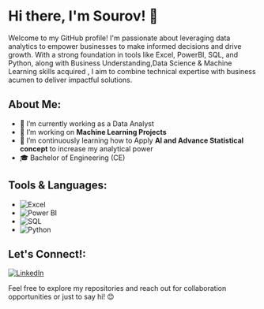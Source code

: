 # Hi there, I'm Sourov! 👋

Welcome to my GitHub profile! I'm passionate about leveraging data analytics to empower businesses to make informed decisions and drive growth. With a strong foundation in tools like Excel, PowerBI, SQL, and Python, along with Business Understanding,Data Science & Machine Learning  skills acquired , I aim to combine technical expertise with business acumen to deliver impactful solutions.

## About Me:

- 💼 I’m currently working as a Data Analyst
- 🔭 I’m working on **Machine Learning Projects**
- 🌱 I’m continuously learning how to Apply **AI and Advance Statistical concept** to increase my analytical power
- 🎓 Bachelor of Engineering (CE)

## Tools & Languages:

- ![Excel](https://img.shields.io/badge/Microsoft%20Excel-217346?style=for-the-badge&logo=microsoft-excel&logoColor=white)
- ![Power BI](https://img.shields.io/badge/PowerBI-F2C811?style=for-the-badge&logo=powerbi&logoColor=black)
- ![SQL](https://img.shields.io/badge/SQL-FF6C37?style=for-the-badge&logo=postgresql&logoColor=white)
- ![Python](https://img.shields.io/badge/Python-3776AB?style=for-the-badge&logo=python&logoColor=white)                             

## Let's Connect!:

[![LinkedIn](https://img.shields.io/badge/LinkedIn-0077B5?style=for-the-badge&logo=linkedin&logoColor=white)](https://www.linkedin.com/in/sourov-talukder-1a5320279/) 

Feel free to explore my repositories and reach out for collaboration opportunities or just to say hi! 😊
